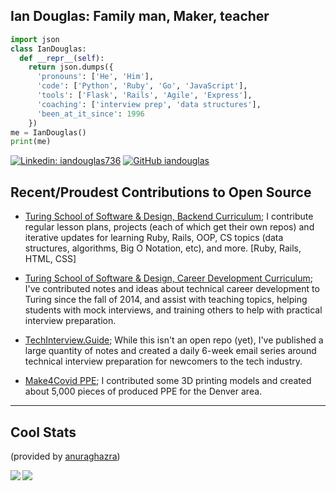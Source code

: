 ## Ian Douglas: Family man, Maker, teacher

```python
import json
class IanDouglas:
  def __repr__(self):
    return json.dumps({
      'pronouns': ['He', 'Him'],
      'code': ['Python', 'Ruby', 'Go', 'JavaScript'],
      'tools': ['Flask', 'Rails', 'Agile', 'Express'],
      'coaching': ['interview prep', 'data structures'],
      'been_at_it_since': 1996
    })
me = IanDouglas()
print(me)
```

[![Linkedin: iandouglas736](https://img.shields.io/badge/-iandouglas736-blue?style=round-square&logo=Linkedin&logoColor=white&link=https://www.linkedin.com/in/iandouglas736/)](https://www.linkedin.com/in/iandouglas736/)
[![GitHub iandouglas](https://img.shields.io/github/followers/iandouglas?label=follow&style=social)](https://github.com/iandouglas )


## Recent/Proudest Contributions to Open Source
  
- [Turing School of Software & Design, Backend Curriculum](https://github.com/turingschool/backend-curriculum-site); I contribute regular lesson plans, projects (each of which get their own repos) and iterative updates for learning Ruby, Rails, OOP, CS topics (data structures, algorithms, Big O Notation, etc), and more. [Ruby, Rails, HTML, CSS]

- [Turing School of Software & Design, Career Development Curriculum](https://github.com/turingschool/career-development-curriculum-site); I've contributed notes and ideas about technical career development to Turing since the fall of 2014, and assist with teaching topics, helping students with mock interviews, and training others to help with practical interview preparation.

- [TechInterview.Guide](https://techinterview.guide); While this isn't an open repo (yet), I've published a large quantity of notes and created a daily 6-week email series around technical interview preparation for newcomers to the tech industry.

- [Make4Covid PPE](https://github.com/make4covidstack/Stack-Experiments); I contributed some 3D printing models and created about 5,000 pieces of produced PPE for the Denver area.

---

## Cool Stats

(provided by [anuraghazra](https://github.com/anuraghazra/github-readme-stats))

<img align="left" src="https://github-readme-stats.vercel.app/api?username=iandouglas&show_icons=true&theme=nord&count_private=true" />
<img align="left" src="https://github-readme-stats.vercel.app/api/top-langs/?username=iandouglas&layout=compact)](https://github.com/anuraghazra/github-readme-stats" />
